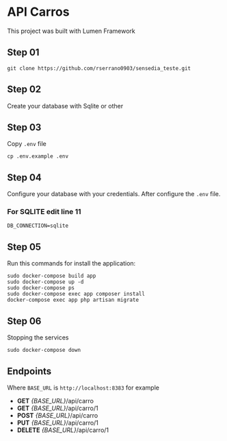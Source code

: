 # API Carros

This project was built with Lumen Framework

## Step 01

```
git clone https://github.com/rserrano0903/sensedia_teste.git
```

## Step 02

Create your database with Sqlite or other

## Step 03

Copy `.env` file

```cp .env.example .env```

## Step 04

Configure your database with your credentials. After configure the `.env` file.


### For SQLITE edit line 11

```
DB_CONNECTION=sqlite

```

## Step 05

Run this commands for install the application:

```
sudo docker-compose build app
sudo docker-compose up -d
sudo docker-compose ps
sudo docker-compose exec app composer install
docker-compose exec app php artisan migrate
```

## Step 06

Stopping the services

```
sudo docker-compose down
```

## Endpoints

Where `BASE_URL` is `http://localhost:8383` for example

 - **GET** *{BASE_URL}*/api/carro
 - **GET** *{BASE_URL}*/api/carro/1
 - **POST** *{BASE_URL}*/api/carro
 - **PUT** *{BASE_URL}*/api/carro/1
 - **DELETE** *{BASE_URL}*/api/carro/1
